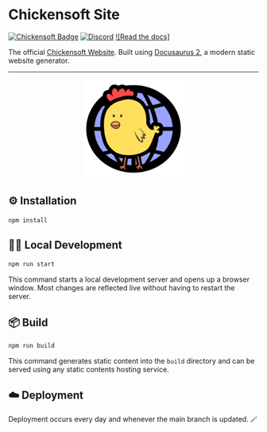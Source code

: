 # Chickensoft Site

[![Chickensoft Badge][chickensoft-badge]][chickensoft-website] [![Discord][discord-badge]][discord] [![Read the docs]][read-the-docs-badge]

The official [Chickensoft Website][chickensoft-website]. Built using [Docusaurus 2](https://docusaurus.io/), a modern static website generator.

---

<p align="center">
<img alt="Chickensoft Site Logo" src="static/img/chickensoft/chickensoft_site.svg" width="200">
</p>

## ⚙️ Installation

```sh
npm install
```

## 🧑‍💻 Local Development

```sh
npm run start
```

This command starts a local development server and opens up a browser window. Most changes are reflected live without having to restart the server.

## 📦 Build

```sh
npm run build
```

This command generates static content into the `build` directory and can be served using any static contents hosting service.

## ☁️ Deployment

Deployment occurs every day and whenever the main branch is updated. 🪄

<!-- Links -->

<!-- Header -->

[chickensoft-badge]: https://chickensoft.games/images/chickensoft/chickensoft_badge.svg
[read-the-docs-badge]: https://chickensoft.games/img/badges/read_the_docs_badge.svg
[chickensoft-website]: https://chickensoft.games
[discord]: https://discord.gg/gSjaPgMmYW
[discord-badge]: https://img.shields.io/badge/Chickensoft%20Discord-%237289DA.svg?style=flat&logo=discord&logoColor=white
